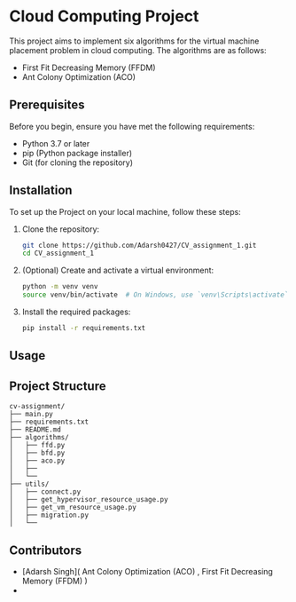 # Cloud Computing Project

This project aims to implement six algorithms for the virtual machine placement problem in cloud computing. The algorithms are as follows:
- First Fit Decreasing Memory (FFDM)
- Ant Colony Optimization (ACO)

## Prerequisites

Before you begin, ensure you have met the following requirements:

* Python 3.7 or later
* pip (Python package installer)
* Git (for cloning the repository)

## Installation

To set up the Project on your local machine, follow these steps:

1. Clone the repository:
   ```bash
   git clone https://github.com/Adarsh0427/CV_assignment_1.git
   cd CV_assignment_1
   ```

2. (Optional) Create and activate a virtual environment:
   ```bash
   python -m venv venv
   source venv/bin/activate  # On Windows, use `venv\Scripts\activate`
   ```

3. Install the required packages:
   ```bash
   pip install -r requirements.txt
   ```

## Usage





## Project Structure

```
cv-assignment/
├── main.py
├── requirements.txt
├── README.md
├── algorithms/
│   ├── ffd.py
│   ├── bfd.py
│   ├── aco.py
│   ├── 
│   └── 
├── utils/
│   ├── connect.py
│   ├── get_hypervisor_resource_usage.py
│   ├── get_vm_resource_usage.py
│   ├── migration.py
│   └── 
```

## Contributors
- [Adarsh Singh]( Ant Colony Optimization (ACO) , First Fit Decreasing Memory (FFDM) )
- 
